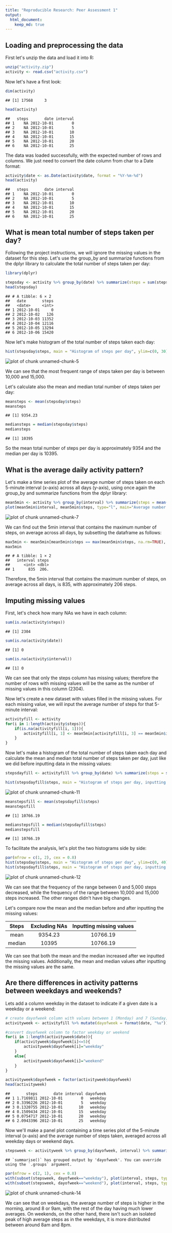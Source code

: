 ```yaml
---
title: "Reproducible Research: Peer Assessment 1"
output: 
  html_document:
    keep_md: true
---
```



## Loading and preprocessing the data

First let's unzip the data and load it into R:


```r
unzip("activity.zip")
activity <- read.csv("activity.csv")
```

Now let's have a first look:


```r
dim(activity)
```

```
## [1] 17568     3
```

```r
head(activity)
```

```
##   steps       date interval
## 1    NA 2012-10-01        0
## 2    NA 2012-10-01        5
## 3    NA 2012-10-01       10
## 4    NA 2012-10-01       15
## 5    NA 2012-10-01       20
## 6    NA 2012-10-01       25
```
The data was loaded successfully, with the expected number of rows and columns. We just need to convert the date column from char to a Date format:


```r
activity$date <- as.Date(activity$date, format = "%Y-%m-%d")
head(activity)
```

```
##   steps       date interval
## 1    NA 2012-10-01        0
## 2    NA 2012-10-01        5
## 3    NA 2012-10-01       10
## 4    NA 2012-10-01       15
## 5    NA 2012-10-01       20
## 6    NA 2012-10-01       25
```

## What is mean total number of steps taken per day?

Following the project instructions, we will ignore the missing values in the dataset for this step. Let's use the group_by and summarize functions from the dplyr library to calculate the total number of steps taken per day:


```r
library(dplyr)

stepsday <- activity %>% group_by(date) %>% summarize(steps = sum(steps, na.rm=TRUE))
head(stepsday)
```

```
## # A tibble: 6 × 2
##   date       steps
##   <date>     <int>
## 1 2012-10-01     0
## 2 2012-10-02   126
## 3 2012-10-03 11352
## 4 2012-10-04 12116
## 5 2012-10-05 13294
## 6 2012-10-06 15420
```

Now let's make  histogram of the total number of steps taken each day:


```r
hist(stepsday$steps, main = "Histogram of steps per day", ylim=c(0, 30), xlab = "Number of steps per day")
```

![plot of chunk unnamed-chunk-5](figure/unnamed-chunk-5-1.png)

We can see that the most frequent range of steps taken per day is between 10,000 and 15,000.

Let's calculate also the mean and median total number of steps taken per day:

```r
meansteps <- mean(stepsday$steps)
meansteps
```

```
## [1] 9354.23
```

```r
mediansteps = median(stepsday$steps)
mediansteps
```

```
## [1] 10395
```
So the mean total number of steps per day is approximately 9354 and the median per day is 10395.

## What is the average daily activity pattern?

Let's make a time series plot of the average number of steps taken on each 5-minute interval (x-axis) across all days (y-axis), using once again the group_by and summarize functions from the dplyr library:


```r
mean5min <- activity %>% group_by(interval) %>% summarize(steps = mean(steps, na.rm=TRUE))
plot(mean5min$interval, mean5min$steps, type="l", main="Average number of steps on each 5min interval", xlab="Interval", ylab="Average number of steps")
```

![plot of chunk unnamed-chunk-7](figure/unnamed-chunk-7-1.png)

We can find out the 5min interval that contains the maximum number of steps, on average across all days, by subsetting the dataframe as follows:


```r
max5min <- mean5min[mean5min$steps == max(mean5min$steps, na.rm=TRUE), ]
max5min
```

```
## # A tibble: 1 × 2
##   interval steps
##      <int> <dbl>
## 1      835  206.
```
Therefore, the 5min interval that contains the maximum number of steps, on average across all days, is 835, with approximately 206 steps.

## Imputing missing values

First, let's check how many NAs we have in each column:


```r
sum(is.na(activity$steps))
```

```
## [1] 2304
```

```r
sum(is.na(activity$date))
```

```
## [1] 0
```

```r
sum(is.na(activity$interval))
```

```
## [1] 0
```
We can see that only the steps column has missing values; therefore the number of rows with missing values will be the same as the number of missing values in this column (2304).

Now let's create a new dataset with values filled in the missing values. For each missing value, we will input the average number of steps for that 5-minute interval:


```r
activityfill <- activity
for(i in 1:length(activity$steps)){
    if(is.na(activityfill[i, 1])){
        activityfill[i, 1] <- mean5min[activityfill[i, 3] == mean5min$interval,2]
    }
}
```
Now let's make a histogram of the total number of steps taken each day and calculate the mean and median total number of steps taken per day, just like we did before inputting data in the missing values:


```r
stepsdayfill <- activityfill %>% group_by(date) %>% summarize(steps = sum(steps, na.rm=TRUE))

hist(stepsdayfill$steps, main = "Histogram of steps per day, inputting NAs", ylim=c(0, 40), xlab = "Number of steps per day")
```

![plot of chunk unnamed-chunk-11](figure/unnamed-chunk-11-1.png)

```r
meanstepsfill <- mean(stepsdayfill$steps)
meanstepsfill
```

```
## [1] 10766.19
```

```r
medianstepsfill = median(stepsdayfill$steps)
medianstepsfill
```

```
## [1] 10766.19
```
To facilitate the analysis, let's plot the two histograms side by side:

```r
par(mfrow = c(1, 2), cex = 0.8)
hist(stepsday$steps, main = "Histogram of steps per day", ylim=c(0, 40), xlab = "Number of steps per day")
hist(stepsdayfill$steps, main = "Histogram of steps per day, inputting NAs", ylim=c(0, 40), xlab = "Number of steps per day")
```

![plot of chunk unnamed-chunk-12](figure/unnamed-chunk-12-1.png)

We can see that the frequency of the range between 0 and 5,000 steps decreased, while the frequency of the range between 10,000 and 15,000 steps increased. The other ranges didn't have  big changes.

Let's compare now the mean and the median before and after inputting the missing values:

|Steps|Excluding NAs|Inputting missing values|
|:----:|:----:|:----:|
|mean |9354.23| 10766.19 |
|median|10395 | 10766.19|

We can see that both the mean and the median increased after we inputted the missing values. Additionally, the mean and median values after inputting the missing values are the same.

## Are there differences in activity patterns between weekdays and weekends?

Lets add a column weekday in the dataset to indicate if a given date is a weekday or a weekend:


```r
# create dayofweek column with values between 1 (Monday) and 7 (Sunday) 
activityweek <- activityfill %>% mutate(dayofweek = format(date, "%u"))

#convert dayofweek column to factor weekday or weekend
for(i in 1:length(activityweek$date)){
    if(activityweek$dayofweek[i]<=5){
        activityweek$dayofweek[i]="weekday"
    }
    else{
        activityweek$dayofweek[i]="weekend"
    }
}

activityweek$dayofweek = factor(activityweek$dayofweek)
head(activityweek)
```

```
##       steps       date interval dayofweek
## 1 1.7169811 2012-10-01        0   weekday
## 2 0.3396226 2012-10-01        5   weekday
## 3 0.1320755 2012-10-01       10   weekday
## 4 0.1509434 2012-10-01       15   weekday
## 5 0.0754717 2012-10-01       20   weekday
## 6 2.0943396 2012-10-01       25   weekday
```

Now we'll make a panel plot containing a time series plot of the 5-minute interval (x-axis) and the average number of steps taken, averaged across all weekday days or weekend days.


```r
stepsweek <- activityweek %>% group_by(dayofweek, interval) %>% summarize(steps = mean(steps))
```

```
## `summarise()` has grouped output by 'dayofweek'. You can override using the `.groups` argument.
```

```r
par(mfrow = c(2, 1), cex = 0.8)
with(subset(stepsweek, dayofweek=="weekday"), plot(interval, steps, type="l", main="Average number of steps on weekdays", xlab="Interval", ylab="Average number of steps"))
with(subset(stepsweek, dayofweek=="weekend"), plot(interval, steps, type="l", main="Average number of steps on weekends", xlab="Interval", ylab="Average number of steps"))
```

![plot of chunk unnamed-chunk-14](figure/unnamed-chunk-14-1.png)

We can see that on weekdays, the average number of steps is higher in the morning, around 8 or 9am, with the rest of the day having much lower averages. On weekends, on the other hand, there isn't such an isolated peak of high average steps as in the weekdays, it is more distributed between around 8am and 8pm.



